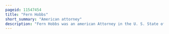 ```yaml
---
pageid: 11547454
title: "Fern Hobbs"
short_summary: "American attorney"
description: "Fern Hobbs was an american Attorney in the U. S. State of Oregon, and Private Secretary to Oregon Governor Oswald West. She was noted for her Ambition and several Accomplishments as a young Woman, and became the highest-paid Woman in public Service in America in her Mid-Twenties."
---
```

